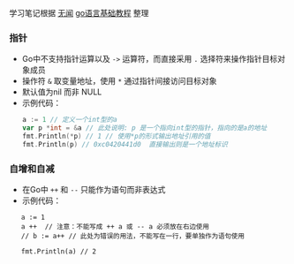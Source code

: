 学习笔记根据 [无闻](https://github.com/Unknwon) [go语言基础教程](https://github.com/Unknwon/go-fundamental-programming) 整理

### __指针__
- Go中不支持指针运算以及 `->` 运算符，而直接采用 `.` 选择符来操作指针目标对象成员
- 操作符 `&` 取变量地址，使用 `*` 通过指针间接访问目标对象
- 默认值为nil 而非 NULL
- 示例代码：
  ```go
  a := 1 // 定义一个int型的a
  var p *int = &a // 此处说明: p 是一个指向int型的指针，指向的是a的地址
  fmt.Println(*p) // 1 // 使用*p的形式输出地址引用的值
  fmt.Println(p) // 0xc0420441d0  直接输出则是一个地址标识

  ```

### __自增和自减__
- 在Go中 `++` 和 `--` 只能作为语句而非表达式
- 示例代码：
 ```golang
    a := 1
    a ++  // 注意：不能写成 ++ a 或 -- a 必须放在右边使用
    // b := a++ // 此处为错误的用法，不能写在一行，要单独作为语句使用

    fmt.Println(a) // 2
 ```